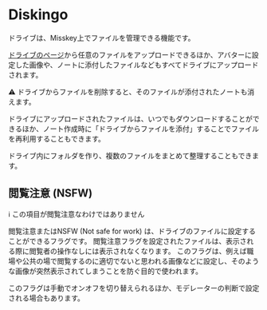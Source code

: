 # Diskingo
ドライブは、Misskey上でファイルを管理できる機能です。

[ドライブのページ](/my/drive)から任意のファイルをアップロードできるほか、アバターに設定した画像や、ノートに添付したファイルなどもすべてドライブにアップロードされます。

<div class="warn">⚠️ ドライブからファイルを削除すると、そのファイルが添付されたノートも消えます。</div>

ドライブにアップロードされたファイルは、いつでもダウンロードすることができるほか、ノート作成時に「ドライブからファイルを添付」することでファイルを再利用することもできます。

ドライブ内にフォルダを作り、複数のファイルをまとめて整理することもできます。

## 閲覧注意 (NSFW)
<div class="info">ℹ️ この項目が閲覧注意なわけではありません</div>

閲覧注意またはNSFW (Not safe for work) は、ドライブのファイルに設定することができるフラグです。 閲覧注意フラグを設定されたファイルは、表示される際に閲覧者の操作なしには表示されなくなります。 このフラグは、例えば職場や公共の場で閲覧するのに適切でないと思われる画像などに設定し、そのような画像が突然表示されてしまうことを防ぐ目的で使われます。

このフラグは手動でオンオフを切り替えられるほか、モデレーターの判断で設定される場合もあります。
